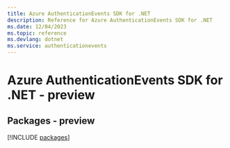 ```yaml
---
title: Azure AuthenticationEvents SDK for .NET
description: Reference for Azure AuthenticationEvents SDK for .NET
ms.date: 12/04/2023
ms.topic: reference
ms.devlang: dotnet
ms.service: authenticationevents
---
```

# Azure AuthenticationEvents SDK for .NET - preview
## Packages - preview
[!INCLUDE [packages](authenticationevents-index.md)]